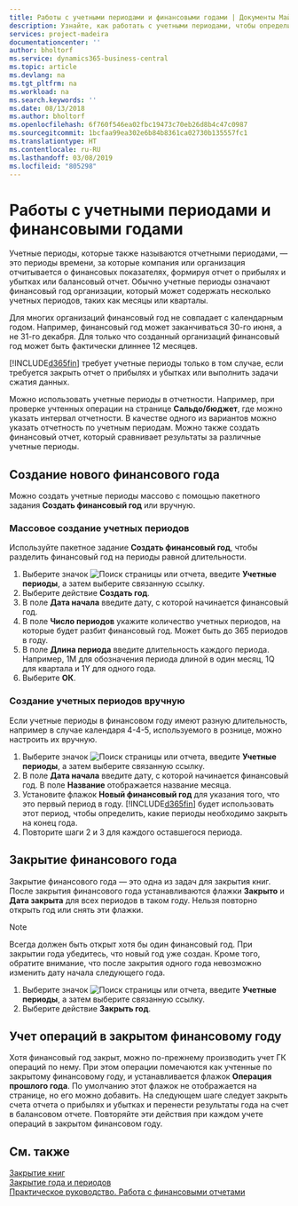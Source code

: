 ```yaml
---
title: Работы с учетными периодами и финансовыми годами | Документы Майкрософт
description: Узнайте, как работать с учетными периодами, чтобы определить, когда ваша организация отчитывается о финансовых показателях.
services: project-madeira
documentationcenter: ''
author: bholtorf
ms.service: dynamics365-business-central
ms.topic: article
ms.devlang: na
ms.tgt_pltfrm: na
ms.workload: na
ms.search.keywords: ''
ms.date: 08/13/2018
ms.author: bholtorf
ms.openlocfilehash: 6f760f546ea02fbc19473c70eb26d8b4c47c0987
ms.sourcegitcommit: 1bcfaa99ea302e6b84b8361ca02730b135557fc1
ms.translationtype: HT
ms.contentlocale: ru-RU
ms.lasthandoff: 03/08/2019
ms.locfileid: "805298"
---
```

# <a name="working-with-accounting-periods-and-fiscal-years"></a>Работы с учетными периодами и финансовыми годами
Учетные периоды, которые также называются отчетными периодами, — это периоды времени, за которые компания или организация отчитывается о финансовых показателях, формируя отчет о прибылях и убытках или балансовый отчет. Обычно учетные периоды означают финансовый год организации, который может содержать несколько учетных периодов, таких как месяцы или кварталы.

Для многих организаций финансовый год не совпадает с календарным годом. Например, финансовый год может заканчиваться 30-го июня, а не 31-го декабря. Для только что созданный организаций финансовый год может быть фактически длиннее 12 месяцев. 

[!INCLUDE[d365fin](includes/d365fin_md.md)] требует учетные периоды только в том случае, если требуется закрыть отчет о прибылях и убытках или выполнить задачи сжатия данных. 

Можно использовать учетные периоды в отчетности. Например, при проверке учтенных операции на странице **Сальдо/бюджет**, где можно указать интервал отчетности. В качестве одного из вариантов можно указать отчетность по учетным периодам. Можно также создать финансовый отчет, который сравнивает результаты за различные учетные периоды.

## <a name="creating-a-new-fiscal-year"></a>Создание нового финансового года
Можно создать учетные периоды массово с помощью пакетного задания **Создать финансовый год** или вручную.

### <a name="how-to-create-accounting-periods-in-bulk"></a>Массовое создание учетных периодов
Используйте пакетное задание **Создать финансовый год**, чтобы разделить финансовый год на периоды равной длительности.  

1. Выберите значок ![Поиск страницы или отчета](media/ui-search/search_small.png "Значок поиска страницы или отчета"), введите **Учетные периоды**, а затем выберите связанную ссылку.  
2. Выберите действие **Создать год**.  <!--What about the Scheduling option? Should we mention that? There's also the Report Output Type field...-->
3. В поле **Дата начала** введите дату, с которой начинается финансовый год.  
4. В поле **Число периодов** укажите количество учетных периодов, на которые будет разбит финансовый год. Может быть до 365 периодов в году.  
5. В поле **Длина периода** введите длительность каждого периода. Например, 1M для обозначения периода длиной в один месяц, 1Q для квартала и 1Y для одного года.  
6. Выберите **ОК**.  

### <a name="how-to-create-accounting-periods-manually"></a>Создание учетных периодов вручную
Если учетные периоды в финансовом году имеют разную длительность, например в случае календаря 4-4-5, используемого в рознице, можно настроить их вручную.  
  
1. Выберите значок ![Поиск страницы или отчета](media/ui-search/search_small.png "Значок поиска страницы или отчета"), введите **Учетные периоды**, а затем выберите связанную ссылку.  
2. В поле **Дата начала** введите дату, с которой начинается финансовый год. В поле **Название** отображается название месяца.  
3. Установите флажок **Новый финансовый год** для указания того, что это первый период в году. [!INCLUDE[d365fin](includes/d365fin_md.md)] будет использовать этот период, чтобы определить, какие периоды необходимо закрыть на конец года.
4. Повторите шаги 2 и 3 для каждого оставшегося периода.  

## <a name="closing-a-fiscal-year"></a>Закрытие финансового года
Закрытие финансового года — это одна из задач для закрытия книг. После закрытия финансового года устанавливаются флажки **Закрыто** и **Дата закрыта** для всех периодов в таком году. Нельзя повторно открыть год или снять эти флажки.

> [!NOTE]  
>  Всегда должен быть открыт хотя бы один финансовый год. При закрытии года убедитесь, что новый год уже создан. Кроме того, обратите внимание, что после закрытия одного года невозможно изменить дату начала следующего года.

1. Выберите значок ![Поиск страницы или отчета](media/ui-search/search_small.png "Значок поиска страницы или отчета"), введите **Учетные периоды**, а затем выберите связанную ссылку.  
2. Выберите действие **Закрыть год**.  

## <a name="posting-entries-to-a-closed-fiscal-year"></a>Учет операций в закрытом финансовому году
Хотя финансовый год закрыт, можно по-прежнему производить учет ГК операций по нему. При этом операции помечаются как учтенные по закрытому финансовому году, и устанавливается флажок **Операция прошлого года**. По умолчанию этот флажок не отображается на странице, но его можно добавить. На следующем шаге следует закрыть счета отчета о прибылях и убытках и перенести результаты года на счет в балансовом отчете. Повторяйте эти действия при каждом учете операций в закрытом финансовом году.

## <a name="see-also"></a>См. также
[Закрытие книг](year-close-books.md)  
[Закрытие года и периодов](year-close-years-periods.md)  
[Практическое руководство. Работа с финансовыми отчетами](bi-how-work-account-schedule.md)  
  





